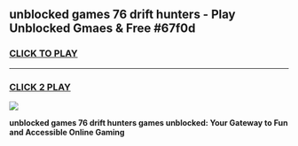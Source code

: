 
## unblocked games 76 drift hunters - Play Unblocked Gmaes & Free #67f0d
<h3>
<a href="https://news.freeplayer.one?title=unblocked_games_76_drift_hunters&ref=03M">CLICK TO PLAY</a></h3>
<hr>

<h3>
<a href="https://news.freeplayer.one?title=unblocked_games_76_drift_hunters&ref=03M">CLICK 2 PLAY</a>
  
</h3>

<a href="https://news.freeplayer.one?title=unblocked_games_76_drift_hunters&ref=03M"><img src="https://clearcache.store/games.png"></a>


**unblocked games 76 drift hunters games unblocked: Your Gateway to Fun and Accessible Online Gaming**
